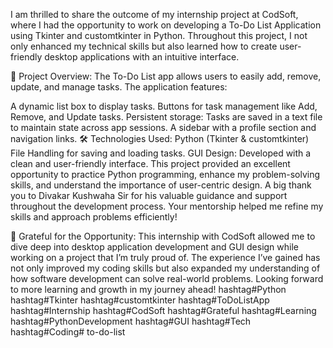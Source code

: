 
I am thrilled to share the outcome of my internship project at CodSoft, where I had the opportunity to work on developing a To-Do List Application using Tkinter and customtkinter in Python. Throughout this project, I not only enhanced my technical skills but also learned how to create user-friendly desktop applications with an intuitive interface.

📜 Project Overview:
The To-Do List app allows users to easily add, remove, update, and manage tasks. The application features:

A dynamic list box to display tasks.
Buttons for task management like Add, Remove, and Update tasks.
Persistent storage: Tasks are saved in a text file to maintain state across app sessions.
A sidebar with a profile section and navigation links.
🛠️ Technologies Used:
Python (Tkinter & customtkinter)
File Handling for saving and loading tasks.
GUI Design: Developed with a clean and user-friendly interface.
This project provided an excellent opportunity to practice Python programming, enhance my problem-solving skills, and understand the importance of user-centric design.
A big thank you to Divakar Kushwaha Sir for his valuable guidance and support throughout the development process. Your mentorship helped me refine my skills and approach problems efficiently!

🤝 Grateful for the Opportunity:
This internship with CodSoft allowed me to dive deep into desktop application development and GUI design while working on a project that I’m truly proud of. The experience I’ve gained has not only improved my coding skills but also expanded my understanding of how software development can solve real-world problems.
Looking forward to more learning and growth in my journey ahead!
hashtag#Python hashtag#Tkinter hashtag#customtkinter hashtag#ToDoListApp hashtag#Internship hashtag#CodSoft 
hashtag#Grateful hashtag#Learning hashtag#PythonDevelopment hashtag#GUI hashtag#Tech 
hashtag#Coding# to-do-list
